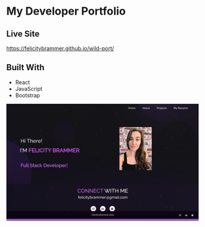# My Developer Portfolio

## Live Site

https://felicitybrammer.github.io/wild-port/

## Built With

* React
* JavaScript
* Bootstrap

![Screenshot](./src/Assets/Screen%20Shot%202022-03-25%20at%2018.12.30.png)


